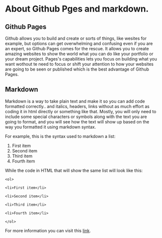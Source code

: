 # About Github Pges and markdown.


## Github Pages

Github allows you to build and create or sorts of things, like wesites for example, but options can get overwhelming and confusing even if you are an expert, so Github Pages comes for the rescue.
It allows you to create amazing websites to show the world what you can do like your portfolio or your dream project. Pages's capabilities lets you focus on building what you want wothout te need to focus or shift your attention to how your websites are going to be seen or published which is the best advantage of Github Pages.

## Markdown

Markdown is a way to take plain text and make it so you can add code formatted correctly.. and italics, headers, links without as much effort as coding it in html directly or something like that.
Mostly, you will only need to include some special characters or symbols along with the text you are going to format, and you will see how the text will show up based on the way you formatted it using markdown syntax.

For example, this is the syntax used to markdown a list:

1. First item
2. Second item
3. Third item
4. Fourth item

While the code in HTML that will show the same list will look like this:

`<ol>`

`<li>First item</li>`

`<li>Second item</li>`

`<li>Third item</li>`

`<li>Fourth item</li>`

`</ol>`

For more information you can visit this [link](https://guides.github.com/features/mastering-markdown/).
